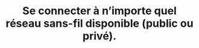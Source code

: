 ---
categories: category-vPOHpPFF_kFw2S80Eawqn
definitions:
- Wifi public
goodPractices:
- good-practice-iF5cadQVqXEkuM4ssFOFi
risks:
- Voir ses données interceptées et permettre à un logiciel malveillant de se propager
  par le réseau.
title: Se connecter à n’importe quel réseau sans-fil disponible (public ou privé).
uuid: vulnerability-0IPFc7FZBN62MsZmss4ep
visibleInCms: true
---